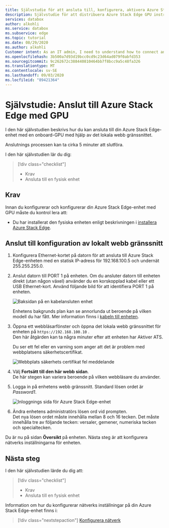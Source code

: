 ```yaml
---
title: Självstudie för att ansluta till, konfigurera, aktivera Azure Stack Edge-enhet med GPU i Azure Portal | Microsoft Docs
description: Självstudie för att distribuera Azure Stack Edge GPU instruerar dig att ansluta, konfigurera och aktivera den fysiska enheten.
services: databox
author: alkohli
ms.service: databox
ms.subservice: edge
ms.topic: tutorial
ms.date: 08/29/2020
ms.author: alkohli
Customer intent: As an IT admin, I need to understand how to connect and activate Azure Stack Edge so I can use it to transfer data to Azure.
ms.openlocfilehash: 3b500a7d93d19bcc0cd9c23d64ad079f0abfd353
ms.sourcegitcommit: 9c262672c388440810464bb7f8bcc9a5c48fa326
ms.translationtype: MT
ms.contentlocale: sv-SE
ms.lasthandoff: 09/03/2020
ms.locfileid: "89421364"
---
```

# <a name="tutorial-connect-to-azure-stack-edge-with-gpu"></a>Självstudie: Anslut till Azure Stack Edge med GPU

I den här självstudien beskrivs hur du kan ansluta till din Azure Stack Edge-enhet med en onboard-GPU med hjälp av det lokala webb gränssnittet.

Anslutnings processen kan ta cirka 5 minuter att slutföra.

I den här självstudien lär du dig:

> [!div class="checklist"]
>
> * Krav
> * Ansluta till en fysisk enhet


## <a name="prerequisites"></a>Krav

Innan du konfigurerar och konfigurerar din Azure Stack Edge-enhet med GPU måste du kontrol lera att:

* Du har installerat den fysiska enheten enligt beskrivningen i [installera Azure Stack Edge](azure-stack-edge-gpu-deploy-install.md).


## <a name="connect-to-the-local-web-ui-setup"></a>Anslut till konfiguration av lokalt webb gränssnitt

1. Konfigurera Ethernet-kortet på datorn för att ansluta till Azure Stack Edge-enheten med en statisk IP-adress för 192.168.100.5 och undernät 255.255.255.0.

2. Anslut datorn till PORT 1 på enheten. Om du ansluter datorn till enheten direkt (utan någon växel) använder du en korskopplad kabel eller ett USB Ethernet-kort. Använd följande bild för att identifiera PORT 1 på enheten.

    ![Baksidan på en kabelansluten enhet](./media/azure-stack-edge-gpu-deploy-install/ase-two-pci-slots.png)

    Enhetens bakgrunds plan kan se annorlunda ut beroende på vilken modell du har fått. Mer information finns i [kabeln till enheten](azure-stack-edge-gpu-deploy-install.md#cable-the-device).


3. Öppna ett webbläsarfönster och öppna det lokala webb gränssnittet för enheten på `https://192.168.100.10` .  
    Den här åtgärden kan ta några minuter efter att enheten har Aktiver ATS.

    Du ser ett fel eller en varning som anger att det är problem med webbplatsens säkerhetscertifikat. 
   
    ![Webbplats säkerhets certifikat fel meddelande](./media/azure-stack-edge-deploy-connect-setup-activate/image2.png)

4. Välj **Fortsätt till den här webb sidan**.  
    De här stegen kan variera beroende på vilken webbläsare du använder.

5. Logga in på enhetens webb gränssnitt. Standard lösen ordet är *Password1*. 
   
    ![Inloggnings sida för Azure Stack Edge-enhet](./media/azure-stack-edge-deploy-connect-setup-activate/image3.png)

6. Ändra enhetens administratörs lösen ord vid prompten.  
    Det nya lösen ordet måste innehålla mellan 8 och 16 tecken. Det måste innehålla tre av följande tecken: versaler, gemener, numeriska tecken och specialtecken.

Du är nu på sidan **Översikt** på enheten. Nästa steg är att konfigurera nätverks inställningarna för enheten.


## <a name="next-steps"></a>Nästa steg

I den här självstudien lärde du dig att:

> [!div class="checklist"]
> * Krav
> * Ansluta till en fysisk enhet


Information om hur du konfigurerar nätverks inställningar på din Azure Stack Edge-enhet finns i:

> [!div class="nextstepaction"]
> [Konfigurera nätverk](./azure-stack-edge-gpu-deploy-configure-network-compute-web-proxy.md)
